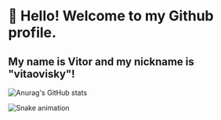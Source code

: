 # 👋 Hello! Welcome to my Github profile.
## My name is Vitor and my nickname is "vitaovisky"!

![Anurag's GitHub stats](https://github-readme-stats.vercel.app/api?username=vitaovisky&show_icons=true&theme=transparent)


![Snake animation](https://github.com/seu-usuário-aqui/seu-usuário-aqui/blob/output/github-contribution-grid-snake.svg)
